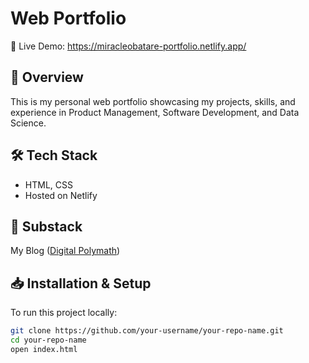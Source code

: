 # Web Portfolio  

🚀 Live Demo: https://miracleobatare-portfolio.netlify.app/

## 🌟 Overview  
This is my personal web portfolio showcasing my projects, skills, and experience in  Product Management, Software Development, and Data Science.  

## 🛠️ Tech Stack  
- HTML, CSS 
- Hosted on Netlify  

## 📸 Substack 
My Blog ([Digital Polymath](https://substack.com/@thedigitalpolymath))  

## 📥 Installation & Setup  
To run this project locally:  
```bash
git clone https://github.com/your-username/your-repo-name.git  
cd your-repo-name  
open index.html 
